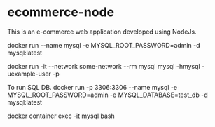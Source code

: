 # ecommerce-node
This is an e-commerce web application developed using NodeJs.


docker run --name mysql -e MYSQL_ROOT_PASSWORD=admin -d mysql:latest

docker run -it --network some-network --rm mysql mysql -hmysql -uexample-user -p

To run SQL DB.
docker run -p 3306:3306 --name mysql -e MYSQL_ROOT_PASSWORD=admin -e MYSQL_DATABASE=test_db -d mysql:latest

docker container exec -it mysql bash